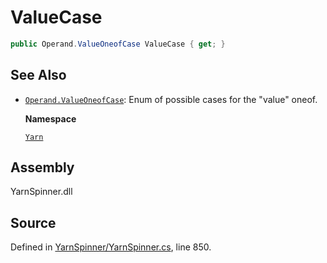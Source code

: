 # ValueCase

```csharp
public Operand.ValueOneofCase ValueCase { get; }
```

## See Also

* [`Operand.ValueOneofCase`](../operand.valueoneofcase/): Enum of possible cases for the "value" oneof.

  **Namespace**

  [`Yarn`](../)

## Assembly

YarnSpinner.dll

## Source

Defined in [YarnSpinner/YarnSpinner.cs](https://github.com/YarnSpinnerTool/YarnSpinner//blob/develop/YarnSpinner/YarnSpinner.cs#L850), line 850.

